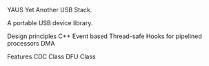YAUS
	Yet Another USB Stack.

A portable USB device library.

Design principles
	C++
	Event based
	Thread-safe
		Hooks for pipelined processors
	DMA

Features
	CDC Class
	DFU Class

